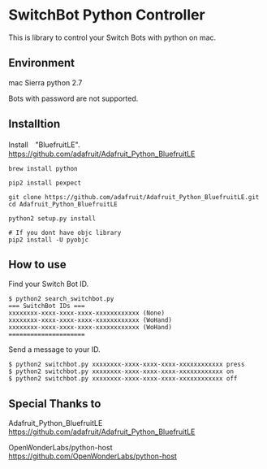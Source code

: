 # SwitchBot Python Controller
This is library to control your Switch Bots with python on mac.

## Environment
mac Sierra
python 2.7

Bots with password are not supported.

## Installtion
Install　"BluefruitLE".
https://github.com/adafruit/Adafruit_Python_BluefruitLE

```
brew install python

pip2 install pexpect

git clone https://github.com/adafruit/Adafruit_Python_BluefruitLE.git
cd Adafruit_Python_BluefruitLE

python2 setup.py install

# If you dont have objc library
pip2 install -U pyobjc
```

## How to use

Find your Switch Bot ID.

```
$ python2 search_switchbot.py
=== SwitchBot IDs ===
xxxxxxxx-xxxx-xxxx-xxxx-xxxxxxxxxxxx (None)
xxxxxxxx-xxxx-xxxx-xxxx-xxxxxxxxxxxx (WoHand)
xxxxxxxx-xxxx-xxxx-xxxx-xxxxxxxxxxxx (WoHand)
=====================
```

Send a message to your ID.
```
$ python2 switchbot.py xxxxxxxx-xxxx-xxxx-xxxx-xxxxxxxxxxxx press
$ python2 switchbot.py xxxxxxxx-xxxx-xxxx-xxxx-xxxxxxxxxxxx on
$ python2 switchbot.py xxxxxxxx-xxxx-xxxx-xxxx-xxxxxxxxxxxx off
```


## Special Thanks to

Adafruit_Python_BluefruitLE
https://github.com/adafruit/Adafruit_Python_BluefruitLE

OpenWonderLabs/python-host
https://github.com/OpenWonderLabs/python-host

